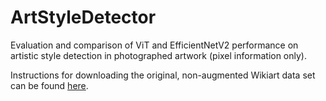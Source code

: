 # ArtStyleDetector

Evaluation and comparison of ViT and EfficientNetV2 performance on artistic style detection in photographed artwork (pixel information only).

Instructions for downloading the original, non-augmented Wikiart data set can be found [here](https://github.com/bnegreve/rasta).

